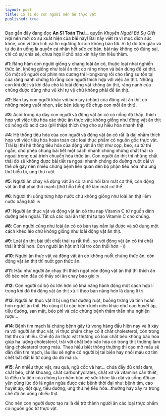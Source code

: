 ```yaml
---
layout: post
title: 15 lí do con người nên ăn thực vật
published: true
---
```


Dạo gần đây đang đọc **An Sĩ Toàn Thư**__ quyển _Khuyên Người Bỏ Sự Giết Hại_ nên mới có sự xuất hiện của bài này! Bài này viết ra vì mục đích sức khỏe, còn vì tâm linh và tín ngưỡng tui xin không bàn tới. Vì tự do tôn giáo và tự do ăn uống là quyền cá nhân hết sức cơ bản, bài này không có đúng sai, chỉ có sự chia sẻ, chưa hợp lí chỗ nào xin hãy tìm hiểu thêm.

**#1**: Răng hàm con người giống y chang loài ăn cỏ, thuộc loại nhai nghiền thức ăn, không giống như loài ăn thịt có răng nhọn và bén dùng để xé thịt. Có một số người coi phim ma cương thi Hongkong rồi cho rằng sự tồn tại của răng nanh chứng tỏ rằng con người thích hợp với việc ăn thịt. Những con khỉ đột và khỉ đầu chó là loài động vật không ăn thịt, răng nanh của chúng được dùng như vũ khí tự vệ chứ không phải để ăn thịt.

**#2**: Bàn tay con người khác với bàn tay (chân) của động vật ăn thịt có những móng vuốt nhọn, sắc bén (dùng để chụp con mồi ăn thịt).

**#3**: Acid trong dạ dày con người và động vật ăn cỏ có nồng độ thấp, thích hợp với việc tiêu hóa các thức ăn thực vật; không giống như động vật ăn thịt có nồng độ acid cao (pH thấp) thích ứng cho sự hiêu hóa nhanh thịt.

#**4**: Hệ thống tiêu hóa của con người và động vật ăn cỏ rất là dài nhằm thích hợp với việc tiêu hóa hoàn toàn các loại thực phẩm có nguồn gốc thực vật. Trái lại thì hệ thống tiêu hóa của động vật ăn thịt như cọp, beo, sư tử thì ngắn, cho phép chúng bài tiết một cách nhanh chóng những chất thải ra ngoài trong quá trình chuyển hóa thức ăn. Con người ăn thịt thì những chất thải đó sẽ không được bài tiết ra ngoài nhanh chóng do đường ruột dài vì thế dễ gây nên nhiều chứng bệnh liên quan đến bộ phận tiêu hóa như ung thư biểu bì, ung thư ruột.

**#5**: Người ăn chay và động vật ăn cỏ ra mồ hôi làm mát cơ thể, còn động vật ăn thịt phải thở mạnh (thở hỗn hển) để làm mát cơ thể

**#6**: Người thì uống từng hớp nước chứ không giống như loài ăn thịt liếm nước bằng lưỡi :v

**#7**: Người ăn thực vật và động vật ăn cỏ thu nạp Vitamin C từ nguồn dinh dưỡng bên ngoài. Tất cả các loài ăn thịt thì tự tạo Vitamin C cho chúng.

**#8**: Con người cũng như loài ăn cỏ có bàn tay nắm lại được và sử dụng một cách khéo léo chứ không giống như loài động vật ăn thịt.

**#9**: Loài ăn thịt bài tiết chất thải ra rất thối, so với động vật ăn cỏ thì chất thải ít thối hơn. Con người ăn hột mít lùi tro còn thối hơn =))

**#10**: Người ăn thực vật và động vật ăn cỏ không nuốt chửng thức ăn, còn động vật ăn thịt thì nuốt gọn thức ăn.

**#11**: Hầu như người ăn chay thì thích ngọt còn động vật ăn thịt thì thích ăn đồ béo nên đâu có thấy sói ăn chay bao giờ :v

**#12**: Con người có bộ óc lớn hơn có khả năng hành động một cách hợp lí trong khi đó thì động vật ăn thịt xử lí theo bản năng hơn là dùng lí trí.

**#13**: Người ăn thực vật ít bị ung thư đường ruột, buồng trứng và tinh hoàn hơn người ăn thịt. Họ cũng ít bị các bệnh kinh niên khác như cao huyết áp, tiểu đường, sạn mật, béo phì và các chứng bệnh thâm thần như nghiện rượu...

**#14**: Bệnh tim mạch là chứng bệnh gây tử vong hàng đầu hiện nay và ít xảy ra với người ăn thực vật, vì thực phẩm chay có ít chất cholesterol, còn trong thịt thì có nhiều. Chế độ ăn thực vật thường có loại chất béo không bão hòa giúp hạ lượng cholesterol, trái với chất béo bão hòa có trong thịt thường làm tăng cholesterol trong máu. Theo hiểu biết thông thường thì cao mỡ máu sẽ dẫn đến tim mạch, lâu lâu sẽ nghe có người bị tai biến hay nhồi máu cơ tim chết bất đắt kì tử cũng do đó mà ra.

**#15**: Ăn nhiều thực vật, rau quả, ngũ cốc và hạt... chứa đầy đủ chất đạm, chất béo, chất khoáng, chất carbonhydrates, chất xơ và vitamins cần thiết, là điều ưu tiên của chúng ta nhầm bảo vệ sức khỏe lâu dài và sống đời an yên cũng lúc đó là ngăn ngừa được các bệnh thời đại như: bệnh tim, cao huyết áp, đột quỵ, tiểu đường, ung thư hệ tiêu hóa...thường hay xảy ra trong chế độ ăn uống nhiều thịt.

Cho nên con người được tạo ra là để trở thành người ăn các loại thực phẩm có nguồn gốc từ thực vật.
